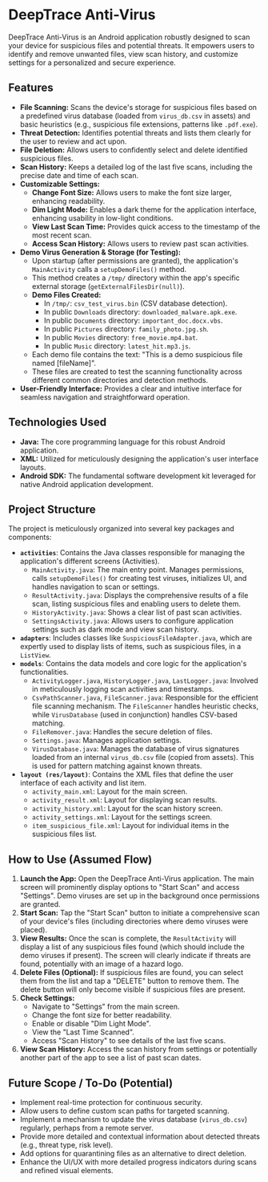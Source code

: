 # DeepTrace Anti-Virus

DeepTrace Anti-Virus is an Android application robustly designed to scan your device for suspicious files and potential threats. It empowers users to identify and remove unwanted files, view scan history, and customize settings for a personalized and secure experience.

## Features

-   **File Scanning:** Scans the device's storage for suspicious files based on a predefined virus database (loaded from `virus_db.csv` in assets) and basic heuristics (e.g., suspicious file extensions, patterns like `.pdf.exe`).
-   **Threat Detection:** Identifies potential threats and lists them clearly for the user to review and act upon.
-   **File Deletion:** Allows users to confidently select and delete identified suspicious files.
-   **Scan History:** Keeps a detailed log of the last five scans, including the precise date and time of each scan.
-   **Customizable Settings:**
    -   **Change Font Size:** Allows users to make the font size larger, enhancing readability.
    -   **Dim Light Mode:** Enables a dark theme for the application interface, enhancing usability in low-light conditions.
    -   **View Last Scan Time:** Provides quick access to the timestamp of the most recent scan.
    -   **Access Scan History:** Allows users to review past scan activities.
-   **Demo Virus Generation & Storage (for Testing):**
    -   Upon startup (after permissions are granted), the application's `MainActivity` calls a `setupDemoFiles()` method.
    -   This method creates a `/tmp/` directory within the app's specific external storage (`getExternalFilesDir(null)`).
    -   **Demo Files Created:**
        -   In `/tmp/`: `csv_test_virus.bin` (CSV database detection).
        -   In public `Downloads` directory: `downloaded_malware.apk.exe`.
        -   In public `Documents` directory: `important_doc.docx.vbs`.
        -   In public `Pictures` directory: `family_photo.jpg.sh`.
        -   In public `Movies` directory: `free_movie.mp4.bat`.
        -   In public `Music` directory: `latest_hit.mp3.js`.
    -   Each demo file contains the text: "This is a demo suspicious file named [fileName]".
    -   These files are created to test the scanning functionality across different common directories and detection methods.
-   **User-Friendly Interface:** Provides a clear and intuitive interface for seamless navigation and straightforward operation.

## Technologies Used

-   **Java:** The core programming language for this robust Android application.
-   **XML:** Utilized for meticulously designing the application's user interface layouts.
-   **Android SDK:** The fundamental software development kit leveraged for native Android application development.

## Project Structure

The project is meticulously organized into several key packages and components:

-   **`activities`**: Contains the Java classes responsible for managing the application's different screens (Activities).
    -   `MainActivity.java`: The main entry point. Manages permissions, calls `setupDemoFiles()` for creating test viruses, initializes UI, and handles navigation to scan or settings.
    -   `ResultActivity.java`: Displays the comprehensive results of a file scan, listing suspicious files and enabling users to delete them.
    -   `HistoryActivity.java`: Shows a clear list of past scan activities.
    -   `SettingsActivity.java`: Allows users to configure application settings such as dark mode and view scan history.
-   **`adapters`**: Includes classes like `SuspiciousFileAdapter.java`, which are expertly used to display lists of items, such as suspicious files, in a `ListView`.
-   **`models`**: Contains the data models and core logic for the application's functionalities.
    -   `ActivityLogger.java`, `HistoryLogger.java`, `LastLogger.java`: Involved in meticulously logging scan activities and timestamps.
    -   `CsvPathScanner.java`, `FileScanner.java`: Responsible for the efficient file scanning mechanism. The `FileScanner` handles heuristic checks, while `VirusDatabase` (used in conjunction) handles CSV-based matching.
    -   `FileRemover.java`: Handles the secure deletion of files.
    -   `Settings.java`: Manages application settings.
    -   `VirusDatabase.java`: Manages the database of virus signatures loaded from an internal `virus_db.csv` file (copied from assets). This is used for pattern matching against known threats.
-   **`layout (res/layout)`**: Contains the XML files that define the user interface of each activity and list item.
    -   `activity_main.xml`: Layout for the main screen.
    -   `activity_result.xml`: Layout for displaying scan results.
    -   `activity_history.xml`: Layout for the scan history screen.
    -   `activity_settings.xml`: Layout for the settings screen.
    -   `item_suspicious_file.xml`: Layout for individual items in the suspicious files list.

## How to Use (Assumed Flow)

1.  **Launch the App:** Open the DeepTrace Anti-Virus application. The main screen will prominently display options to "Start Scan" and access "Settings". Demo viruses are set up in the background once permissions are granted.
2.  **Start Scan:** Tap the "Start Scan" button to initiate a comprehensive scan of your device's files (including directories where demo viruses were placed).
3.  **View Results:** Once the scan is complete, the `ResultActivity` will display a list of any suspicious files found (which should include the demo viruses if present). The screen will clearly indicate if threats are found, potentially with an image of a hazard logo.
4.  **Delete Files (Optional):** If suspicious files are found, you can select them from the list and tap a "DELETE" button to remove them. The delete button will only become visible if suspicious files are present.
5.  **Check Settings:**
    -   Navigate to "Settings" from the main screen.
    -   Change the font size for better readability.
    -   Enable or disable "Dim Light Mode".
    -   View the "Last Time Scanned".
    -   Access "Scan History" to see details of the last five scans.
6.  **View Scan History:** Access the scan history from settings or potentially another part of the app to see a list of past scan dates.

## Future Scope / To-Do (Potential)

-   Implement real-time protection for continuous security.
-   Allow users to define custom scan paths for targeted scanning.
-   Implement a mechanism to update the virus database (`virus_db.csv`) regularly, perhaps from a remote server.
-   Provide more detailed and contextual information about detected threats (e.g., threat type, risk level).
-   Add options for quarantining files as an alternative to direct deletion.
-   Enhance the UI/UX with more detailed progress indicators during scans and refined visual elements.
